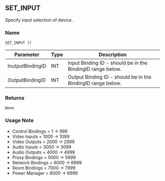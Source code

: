 ## SET\_INPUT

Specify input selection of device.


### Name

`SET_INPUT ()`

| Parameter        | Type | Description                                                 |
| ---------------- | ---- | ----------------------------------------------------------- |
| InutputBindingID | INT  | Input Binding ID - should be in the BindingID range below.  |
| OutputBindingID  | INT  | Output Binding ID - should be in the BindingID range below. |


### Returns

`None`


### Usage Note

- Control Bindings = 1 -\> 999
- Video Inputs = 1000 -\> 1099
- Video Outputs = 2000 -\> 2999
- Audio Inputs = 3000 -\> 3099
- Audio Outputs = 4000 -\> 4999
- Proxy Bindings = 5000 -\> 5999
- Network Bindings = 6000 -\> 6999
- Room Bindings = 7000 -\> 7999
- Power Manager = 8000 -\> 8999

